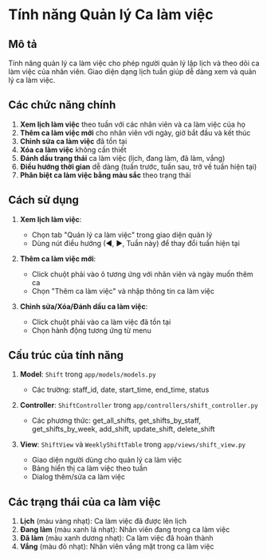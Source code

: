 # Tính năng Quản lý Ca làm việc

## Mô tả
Tính năng quản lý ca làm việc cho phép người quản lý lập lịch và theo dõi ca làm việc của nhân viên. Giao diện dạng lịch tuần giúp dễ dàng xem và quản lý ca làm việc.

## Các chức năng chính
1. **Xem lịch làm việc** theo tuần với các nhân viên và ca làm việc của họ
2. **Thêm ca làm việc mới** cho nhân viên với ngày, giờ bắt đầu và kết thúc 
3. **Chỉnh sửa ca làm việc** đã tồn tại
4. **Xóa ca làm việc** không cần thiết
5. **Đánh dấu trạng thái** ca làm việc (lịch, đang làm, đã làm, vắng)
6. **Điều hướng thời gian** dễ dàng (tuần trước, tuần sau, trở về tuần hiện tại)
7. **Phân biệt ca làm việc bằng màu sắc** theo trạng thái

## Cách sử dụng

1. **Xem lịch làm việc**: 
   - Chọn tab "Quản lý ca làm việc" trong giao diện quản lý
   - Dùng nút điều hướng (◀, ▶, Tuần này) để thay đổi tuần hiện tại

2. **Thêm ca làm việc mới**:
   - Click chuột phải vào ô tương ứng với nhân viên và ngày muốn thêm ca
   - Chọn "Thêm ca làm việc" và nhập thông tin ca làm việc

3. **Chỉnh sửa/Xóa/Đánh dấu ca làm việc**:
   - Click chuột phải vào ca làm việc đã tồn tại
   - Chọn hành động tương ứng từ menu

## Cấu trúc của tính năng

1. **Model**: `Shift` trong `app/models/models.py`
   - Các trường: staff_id, date, start_time, end_time, status

2. **Controller**: `ShiftController` trong `app/controllers/shift_controller.py`
   - Các phương thức: get_all_shifts, get_shifts_by_staff, get_shifts_by_week, add_shift, update_shift, delete_shift

3. **View**: `ShiftView` và `WeeklyShiftTable` trong `app/views/shift_view.py`
   - Giao diện người dùng cho quản lý ca làm việc
   - Bảng hiển thị ca làm việc theo tuần
   - Dialog thêm/sửa ca làm việc

## Các trạng thái của ca làm việc

1. **Lịch** (màu vàng nhạt): Ca làm việc đã được lên lịch
2. **Đang làm** (màu xanh lá nhạt): Nhân viên đang trong ca làm việc
3. **Đã làm** (màu xanh dương nhạt): Ca làm việc đã hoàn thành
4. **Vắng** (màu đỏ nhạt): Nhân viên vắng mặt trong ca làm việc 